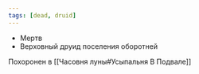 ```yaml
---
tags: [dead, druid]
---
```


- Мертв
- Верховный друид поселения оборотней

Похоронен в [[Часовня луны#Усыпальня В Подвале]]
